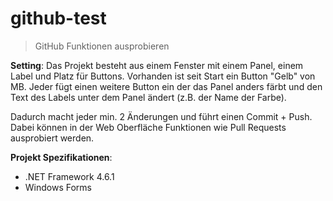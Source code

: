 # github-test

> GitHub Funktionen ausprobieren


**Setting**:
Das Projekt besteht aus einem Fenster mit einem Panel, einem Label und Platz für Buttons.
Vorhanden ist seit Start ein Button "Gelb" von MB.
Jeder fügt einen weitere Button ein der das Panel anders färbt und den Text des Labels unter dem Panel ändert (z.B. der Name der Farbe).

Dadurch macht jeder min. 2 Änderungen und führt einen Commit + Push.
Dabei können in der Web Oberfläche Funktionen wie Pull Requests ausprobiert werden.


**Projekt Spezifikationen**:
 - .NET Framework 4.6.1
 - Windows Forms
